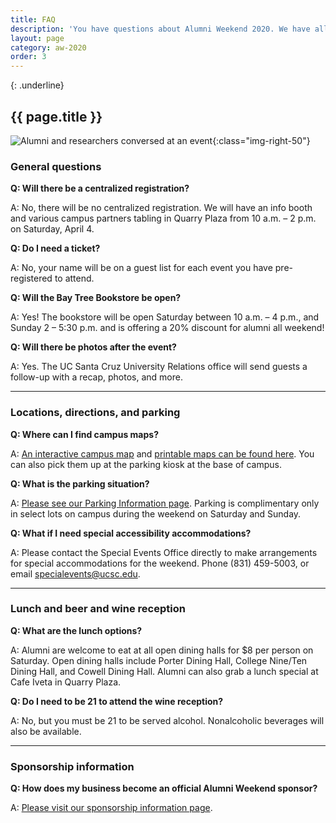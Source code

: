 ```yaml
---
title: FAQ
description: 'You have questions about Alumni Weekend 2020. We have all the answer'
layout: page
category: aw-2020
order: 3
---
```

{: .underline}
## {{ page.title }}

![Alumni and researchers conversed at an event](/assets/images/2020/faq.jpg){:class="img-right-50"}
### General questions 

**Q: Will there be a centralized registration?**

A: No, there will be no centralized registration. We will have an info booth and various campus partners tabling in Quarry Plaza from 10 a.m. – 2 p.m. on Saturday, April 4. 

**Q: Do I need a ticket?**

A: No, your name will be on a guest list for each event you have pre-registered to attend.

**Q: Will the Bay Tree Bookstore be open?**

A: Yes! The bookstore will be open Saturday between 10 a.m. – 4 p.m., and Sunday 2 – 5:30 p.m. and is offering a 20% discount for alumni all weekend!

**Q: Will there be photos after the event?**

A: Yes. The UC Santa Cruz University Relations office will send guests a follow-up with a recap, photos, and more.

---

### Locations, directions, and parking

**Q: Where can I find campus maps?**

A: [An interactive campus map](https://www.ucsc.edu/map/) and [printable maps can be found here](https://maps.ucsc.edu/printable-maps/). You can also pick them up at the parking kiosk at the base of campus.

**Q: What is the parking situation?**

A: [Please see our Parking Information page](/alumniweekend/2020/parking). Parking is complimentary only in select lots on campus during the weekend on Saturday and Sunday. 

**Q: What if I need special accessibility accommodations?**

A: Please contact the Special Events Office directly to make arrangements for special accommodations for the weekend. Phone (831) 459-5003, or email [specialevents@ucsc.edu](mailto:specialevents@ucsc.edu).

---

### Lunch and beer and wine reception

**Q: What are the lunch options?**

A: Alumni are welcome to eat at all open dining halls for $8 per person on Saturday. Open dining halls include Porter Dining Hall, College Nine/Ten Dining Hall, and Cowell Dining Hall. Alumni can also grab a lunch special at Cafe Iveta in Quarry Plaza. 

**Q: Do I need to be 21 to attend the wine reception?**

A: No, but you must be 21 to be served alcohol. Nonalcoholic beverages will also be available. 

---

### Sponsorship information

**Q: How does my business become an official Alumni Weekend sponsor?**

A: [Please visit our sponsorship information page](/alumniweekend/2020/sponsorship).
